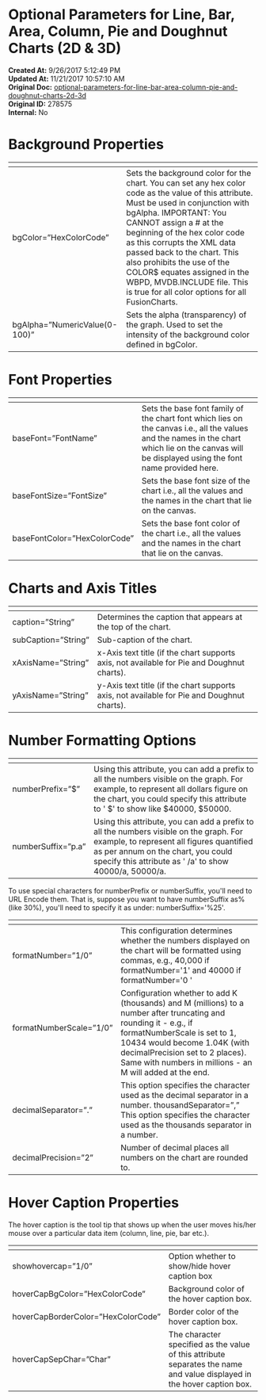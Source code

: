 # Optional Parameters for Line, Bar, Area, Column, Pie and Doughnut Charts (2D & 3D)

<PageHeader />

**Created At:** 9/26/2017 5:12:49 PM  
**Updated At:** 11/21/2017 10:57:10 AM  
**Original Doc:** [optional-parameters-for-line-bar-area-column-pie-and-doughnut-charts-2d-3d](https://docs.zumasys.com/36577-mv-dashboard/optional-parameters-for-line-bar-area-column-pie-and-doughnut-charts-2d-3d)  
**Original ID:** 278575  
**Internal:** No  


# Background Properties


| <!----> | <!----> |
| --- | --- |
| bgColor=”HexColorCode”<br> | Sets the background color for the chart. You can set any hex color code as the value of this attribute. Must be used in conjunction with bgAlpha. IMPORTANT: You CANNOT assign a # at the beginning of the hex color code as this corrupts the XML data passed back to the chart. This also prohibits the use of the COLOR$ equates assigned in the WBPD, MVDB.INCLUDE file. This is true for all color options for all FusionCharts.<br> |
| bgAlpha=”NumericValue(0-100)”<br> | Sets the alpha (transparency) of the graph. Used to set the intensity of the background color defined in bgColor.<br> |


# 


# Font Properties 


| <!----> | <!----> |
| --- | --- |
| baseFont=”FontName”<br> | Sets the base font family of the chart font which lies on the canvas i.e., all the values and the names in the chart which lie on the canvas will be displayed using the font name provided here.<br> |
| baseFontSize=”FontSize”<br> | Sets the base font size of the chart i.e., all the values and the names in the chart that lie on the canvas.<br> |
| baseFontColor=”HexColorCode”<br> | Sets the base font color of the chart i.e., all the values and the names in the chart that lie on the canvas.<br> |




# Charts and Axis Titles 


| <!----> | <!----> |
| --- | --- |
| caption=”String”<br> | Determines the caption that appears at the top of the chart.<br> |
| subCaption=”String”<br> | Sub-caption of the chart.<br> |
| xAxisName=”String”<br> | x-Axis text title (if the chart supports axis, not available for Pie and Doughnut charts).<br> |
| yAxisName=”String”<br> | y-Axis text title (if the chart supports axis, not available for Pie and Doughnut charts).<br> |




# Number Formatting Options 


| <!----> | <!----> |
| --- | --- |
| numberPrefix=”$”<br> | Using this attribute, you can add a prefix to all the numbers visible on the graph. For example, to represent all dollars figure on the chart, you could specify this attribute to ' $' to show like $40000, $50000.<br> |
| numberSuffix=”p.a”<br> | Using this attribute, you can add a prefix to all the numbers visible on the graph. For example, to represent all figures quantified as per annum on the chart, you could specify this attribute as ' /a' to show 40000/a, 50000/a.<br> |


To use special characters for numberPrefix or numberSuffix, you'll need to URL Encode them. That is, suppose you want to have numberSuffix as% (like 30%), you'll need to specify it as under: numberSuffix='%25'.


| <!----> | <!----> |
| --- | --- |
| formatNumber=”1/0”<br> | This configuration determines whether the numbers displayed on the chart will be formatted using commas, e.g., 40,000 if formatNumber='1' and 40000 if formatNumber='0 '<br> |
| formatNumberScale=”1/0”<br><br> | Configuration whether to add K (thousands) and M (millions) to a number after truncating and rounding it - e.g., if formatNumberScale is set to 1, 10434 would become 1.04K (with decimalPrecision set to 2 places). Same with numbers in millions - an M will added at the end.<br> |
| decimalSeparator=”.”<br> | This option specifies the character used as the decimal separator in a number. thousandSeparator=”,” This option specifies the character used as the thousands separator in a number.<br> |
| decimalPrecision=”2”<br> | Number of decimal places all numbers on the chart are rounded to.<br> |




# Hover Caption Properties

The hover caption is the tool tip that shows up when the user moves his/her mouse over a particular data item (column, line, pie, bar etc.).


| <!----> | <!----> |
| --- | --- |
| showhovercap=”1/0”<br> | Option whether to show/hide hover caption box<br> |
| hoverCapBgColor=”HexColorCode”<br> | Background color of the hover caption box.<br> |
| hoverCapBorderColor=”HexColorCode”<br> | Border color of the hover caption box.<br> |
| hoverCapSepChar=”Char”<br> | The character specified as the value of this attribute separates the name and value displayed in the hover caption box.<br> |

